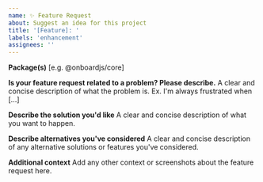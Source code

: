 ```yaml
---
name: ✨ Feature Request
about: Suggest an idea for this project
title: '[Feature]: '
labels: 'enhancement'
assignees: ''
---
```


**Package(s)**
[e.g. @onboardjs/core]

**Is your feature request related to a problem? Please describe.**
A clear and concise description of what the problem is. Ex. I'm always frustrated when [...]

**Describe the solution you'd like**
A clear and concise description of what you want to happen.

**Describe alternatives you've considered**
A clear and concise description of any alternative solutions or features you've considered.

**Additional context**
Add any other context or screenshots about the feature request here.
